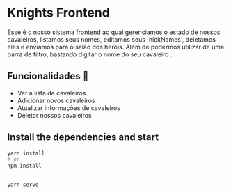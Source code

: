 # Knights Frontend 

Esse é o nosso sistema frontend ao qual gerenciamos o estado de nossos cavaleiros, listamos seus nomes, editamos seus 'nickNames', deletamos eles e enviamos para o salão dos heróis. Além de podermos utilizar de uma barra de filtro, bastando digitar o nome do seu cavaleiro .

## Funcionalidades 🚀

- Ver a lista de cavaleiros
- Adicionar novos cavaleiros
- Atualizar informações de cavaleiros
- Deletar nossos cavaleiros


## Install the dependencies and start
```bash
yarn install
# or
npm install
```

```serve

yarn serve

```